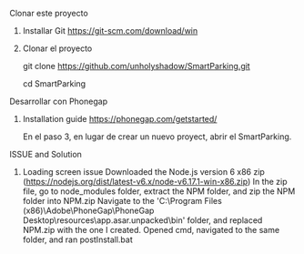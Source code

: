 Clonar este proyecto

1. Installar Git
	https://git-scm.com/download/win
	
2. Clonar el proyecto

	git clone https://github.com/unholyshadow/SmartParking.git
	
	cd SmartParking

Desarrollar con Phonegap

1. Installation guide
	https://phonegap.com/getstarted/
	
	En el paso 3, en lugar de crear un nuevo proyect, abrir el SmartParking.


ISSUE and Solution
1. Loading screen issue
Downloaded the Node.js version 6 x86 zip (https://nodejs.org/dist/latest-v6.x/node-v6.17.1-win-x86.zip)
In the zip file, go to node_modules folder, extract the NPM folder, and zip the NPM folder into NPM.zip
Navigate to the 'C:\Program Files (x86)\Adobe\PhoneGap\PhoneGap Desktop\resources\app.asar.unpacked\bin' folder, and replaced NPM.zip with the one I created.
Opened cmd, navigated to the same folder, and ran postInstall.bat
